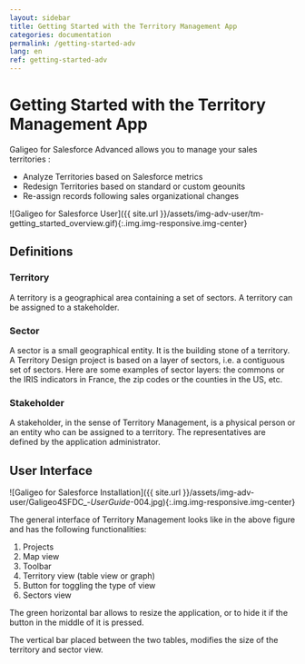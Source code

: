 ```yaml
---
layout: sidebar
title: Getting Started with the Territory Management App
categories: documentation
permalink: /getting-started-adv
lang: en
ref: getting-started-adv
---
```


# Getting Started with the Territory Management App

Galigeo for Salesforce Advanced allows you to manage your sales territories :

- Analyze Territories based on Salesforce metrics
- Redesign Territories based on standard or custom geounits
- Re-assign records following sales organizational changes

![Galigeo for Salesforce User]({{ site.url }}/assets/img-adv-user/tm-getting_started_overview.gif){:.img.img-responsive.img-center}

## Definitions

### Territory

A territory is a geographical area containing a set of sectors. A territory can be assigned to a stakeholder.

### Sector

A sector is a small geographical entity. It is the building stone of a territory. A Territory Design project is based on a layer of sectors, i.e. a contiguous set of sectors. Here are some examples of sector layers: the commons or the IRIS indicators in France, the zip codes or the counties in the US, etc.

### Stakeholder

A stakeholder, in the sense of Territory Management, is a physical person or an entity who can be assigned to a territory. The representatives are defined by the application administrator.

## User Interface

![Galigeo for Salesforce Installation]({{ site.url }}/assets/img-adv-user/Galigeo4SFDC_-_UserGuide_-004.jpg){:.img.img-responsive.img-center}

The general interface of Territory Management looks like in the above figure and has the following functionalities:

1. Projects
1. Map view
2. Toolbar
3. Territory view (table view or graph)
4. Button for toggling the type of view
5. Sectors view

The green horizontal bar allows to resize the application, or to hide it if the button in the middle of it is pressed.

The vertical bar placed between the two tables, modifies the size of the territory and sector view.